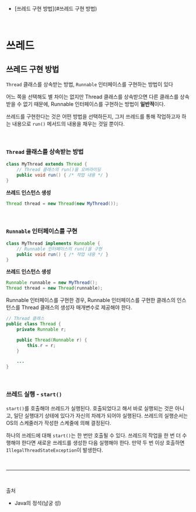 - [쓰레드 구현 방법](#쓰레드 구현 방법)

<br/>

# 쓰레드

## 쓰레드 구현 방법
`Thread` 클래스를 상속받는 방법, `Runnable` 인터페이스를 구현하는 방법이 있다

어느 쪽을 선택해도 별 차이는 없지만 Thread 클래스를 상속받으면 다른 클래스를 상속받을 수 없기 때문에, Runnable 인터페이스를 구현하는 방법이 **일반적**이다.

쓰레드를 구현한다는 것은 어떤 방법을 선택하든지, 그저 쓰레드를 통해 작업하고자 하는 내용으로 `run()` 메서드의 내용을 채우는 것일 뿐이다.

<br/>

### `Thread` 클래스를 상속받는 방법
```java
class MyThread extends Thread {
    // Thread 클래스의 run()을 오버라이딩
    public void run() { /* 작업 내용 */ }
}
```

**쓰레드 인스턴스 생성**

```java
Thread thread = new Thread(new MyThread());
```

<br/>

### `Runnable` 인터페이스를 구현
```java
class MyThread implements Runnable {
    // Runnable 인터페이스의 run()을 구현
    public void run() { /* 작업 내용 */ }
}
```

**쓰레드 인스턴스 생성**

```java
Runnable runnable = new MyThread();
Thread thread = new Thread(runnable);
```

Runnable 인터페이스를 구현한 경우, Runnable 인터페이스를 구현한 클래스의 인스턴스를 Thread 클래스의 생성자 매개변수로 제공해야 한다.
```java
// Thread 클래스
public class Thread {
    private Runnable r;

    public Thread(Runnable r) {
        this.r = r;
    }

    ...
}
```

<br/>

### 쓰레드 실행 - `start()`

`start()`를 호출해야 쓰레드가 실행된다. 호출되었다고 해서 바로 실행되는 것은 아니고, 일단 실행대기 상테에 있다가 자신의 차례가 되어야 실행된다.
쓰레드의 실행순서는 OS의 스케줄러가 작성한 스케줄에 의해 결정된다.

하나의 쓰레드에 대해 `start()`는 한 번만 호출될 수 있다. 쓰레드의 작업을 한 번 더 수행해야 한다면 새로운 쓰레드를 생성한 다음 실행해야 한다. 만약 두 번 이상 호출하면 `IllegalThreadStateException`이 발생한다.

<br/>

---

<br/>

출처 
- Java의 정석(남궁 성)